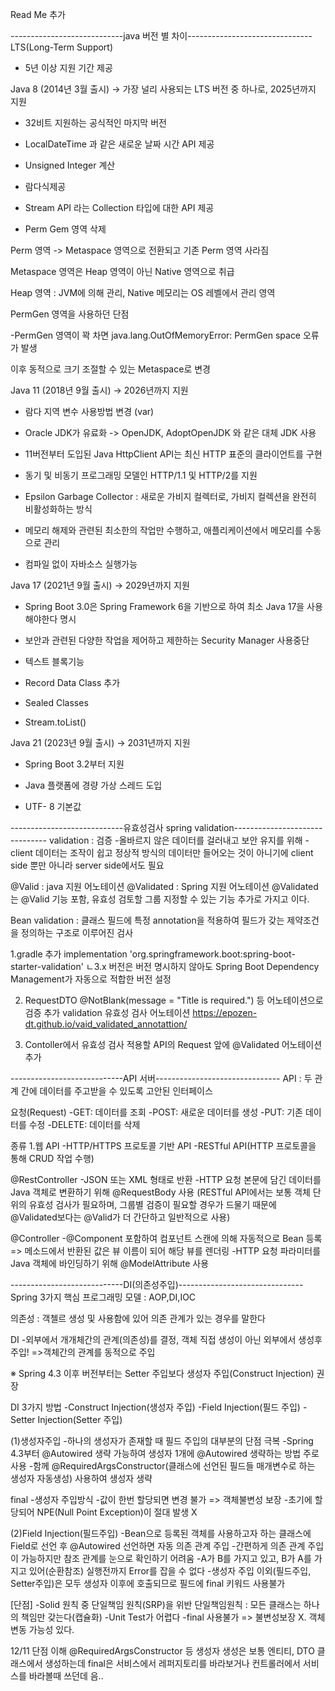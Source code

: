 Read Me 추가

----------------------------java 버전 별 차이-------------------------------
LTS(Long-Term Support) 
- 5년 이상 지원 기간 제공


Java 8 (2014년 3월 출시) → 가장 널리 사용되는 LTS 버전 중 하나로, 2025년까지 지원
- 32비트 지원하는 공식적인 마지막 버전

- LocalDateTime 과 같은 새로운 날짜 시간 API 제공

- Unsigned Integer 계산

- 람다식제공

- Stream API 라는 Collection 타입에 대한 API 제공

- Perm Gem 영역 삭제 



Perm 영역 -> Metaspace 영역으로 전환되고 기존 Perm 영역 사라짐

Metaspace 영역은 Heap 영역이 아닌 Native 영역으로 취급

Heap 영역 : JVM에 의해 관리, Native 메모리는 OS 레벨에서 관리 영역



PermGen 영역을 사용하던 단점 

-PermGen 영역이 꽉 차면  java.lang.OutOfMemoryError: PermGen space 오류가 발생



이후 동적으로 크기 조절할 수 있는 Metaspace로 변경


Java 11 (2018년 9월 출시) → 2026년까지 지원
- 람다 지역 변수 사용방법 변경 (var)

- Oracle JDK가 유료화 -> OpenJDK, AdoptOpenJDK 와 같은 대체 JDK 사용

- 11버전부터 도입된 Java HttpClient API는 최신 HTTP 표준의 클라이언트를 구현

- 동기 및 비동기 프로그래밍 모델인 HTTP/1.1 및 HTTP/2를 지원

- Epsilon Garbage Collector : 새로운 가비지 컬렉터로, 가비지 컬렉션을 완전히 비활성화하는 방식

- 메모리 해제와 관련된 최소한의 작업만 수행하고, 애플리케이션에서 메모리를 수동으로 관리

- 컴파일 없이 자바소스 실행가능





Java 17 (2021년 9월 출시) → 2029년까지 지원
- Spring Boot 3.0은 Spring Framework 6을 기반으로 하여 최소 Java 17을 사용해야한다 명시

- 보안과 관련된 다양한 작업을 제어하고 제한하는 Security Manager 사용중단

- 텍스트 블록기능

- Record Data Class 추가 

- Sealed Classes

- Stream.toList()





Java 21 (2023년 9월 출시) → 2031년까지 지원
- Spring Boot 3.2부터 지원

- Java 플랫폼에 경량 가상 스레드 도입

- UTF- 8 기본값


----------------------------유효성검사 spring validation-------------------------------
validation : 검증
-올바르지 않은 데이터를 걸러내고 보안 유지를 위해
-client 데이터는 조작이 쉽고 정상적 방식의 데이터만 들어오는 것이 아니기에 client side 뿐만 아니라 server side에서도 필요

@Valid : java 지원 어노테이션
@Validated : Spring 지원 어노테이션
@Validated는 @Valid 기능 포함, 유효성 검토할 그룹 지정할 수 있는 기능 추가로 가지고 이다.

Bean validation : 클래스 필드에 특정 annotation을 적용하여 필드가 갖는 제약조건을 정의하는 구조로 이루어진 검사 

1.gradle 추가
implementation 'org.springframework.boot:spring-boot-starter-validation'
ㄴ3.x 버전은 버전 명시하지 않아도 Spring Boot Dependency Management가 자동으로 적합한 버전 설정

2. RequestDTO @NotBlank(message = "Title is required.") 등 어노테이션으로 검증 추가
   validation 유효성 검사 어노테이션
   https://epozen-dt.github.io/vaid_validated_annotattion/

3. Contoller에서 유효성 검사 적용할 API의 Request 앞에 @Validated 어노테이션 추가


----------------------------API 서버-------------------------------
API : 두 관계 간에 데이터를 주고받을 수 있도록 고안된 인터페이스

요청(Request)
-GET: 데이터를 조회
-POST: 새로운 데이터를 생성
-PUT: 기존 데이터를 수정
-DELETE: 데이터를 삭제

종류
1.웹 API
-HTTP/HTTPS 프로토콜 기반 API
-RESTful API(HTTP 프로토콜을 통해 CRUD 작업 수행)

@RestController
-JSON 또는 XML 형태로 반환
-HTTP 요청 본문에 담긴 데이터를 Java 객체로 변환하기 위해 @RequestBody 사용
(RESTful API에서는 보통 객체 단위의 유효성 검사가 필요하며, 그룹별 검증이 필요할 경우가 드물기 때문에 @Validated보다는 @Valid가 더 간단하고 일반적으로 사용)


@Controller
-@Component 포함하여 컴포넌트 스캔에 의해 자동적으로 Bean 등록
=> 메소드에서 반환된 값은 뷰 이름이 되어 해당 뷰를 렌더링
-HTTP 요청 파라미터를 Java 객체에 바인딩하기 위해 @ModelAttribute 사용



----------------------------DI(의존성주입)-------------------------------
Spring 3가지 핵심 프로그래밍 모델 : AOP,DI,IOC

의존성 : 객첼르 생성 및 사용함에 있어 의존 관계가 있는 경우를 말한다

DI
-외부에서 개개체간의 관계(의존성)를 결정, 객체 직접 생성이 아닌 외부에서 생성후 주입!
=>객체간의 관계를 동적으로 주입

※ Spring 4.3 이후 버전부터는 Setter 주입보다 생성자 주입(Construct Injection) 권장

DI 3가지 방법
-Construct Injection(생성자 주입)
-Field Injection(필드 주입)
-Setter Injection(Setter 주입)

(1)생성자주입
-하나의 생성자가 존재할 때 필드 주입의 대부분의 단점 극복
-Spring 4.3부터 @Autowired 생략 가능하여 생성자 1개에 @Autowired 생략하는 방법 주로 사용
-함께 @RequiredArgsConstructor(클래스에 선언된 필드들 매개변수로 하는 생성자 자동생성) 사용하여 생성자 생략

final
-생성자 주입방식
-값이 한번 할당되면 변경 불가 => 객체불변성 보장
-초기에 할당되어 NPE(Null Point Exception)이 절대 발생 X

(2)Field Injection(필드주입)
-Bean으로 등록된 객체를 사용하고자 하는 클래스에 Field로 선언 후 @Autowired 선언하면 자동 의존 관계 주입
-간편하게 의존 관계 주입이 가능하지만 참조 관계를 눈으로 확인하기 어려움
-A가 B를 가지고 있고, B가 A를 가지고  있어(순환참조) 실행전까지 Error를 잡을 수 없다
-생성자 주입 이외(필드주입, Setter주입)은 모두 생성자 이후에 호출되므로 필드에 final 키워드 사용불가

[단점]
-Solid 원칙 중 단일책임 원칙(SRP)을 위반
단일책임원칙 : 모든 클래스는 하나의 책임만 갖는다(캡슐화)
-Unit Test가 어렵다
-final 사용불가 => 불변성보장 X. 객체 변동 가능성 있다.



12/11
단점 이해
@RequiredArgsConstructor 등 생성자 생성은 보통 엔티티, DTO 클래스에서 생성하는데 
final은 서비스에서 레퍼지토리를 바라보거나 컨트롤러에서 서비스를 바라볼때 쓰던데 음..


